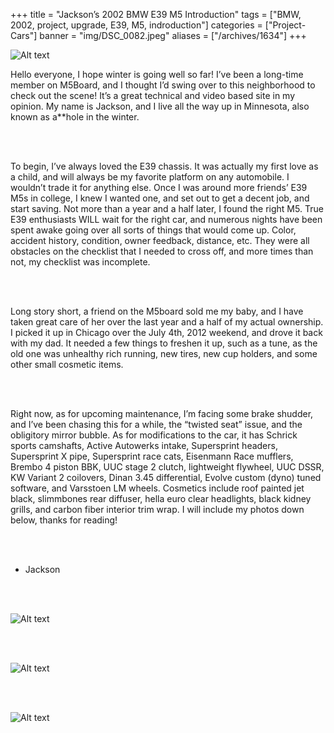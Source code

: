 +++
title = "Jackson’s 2002 BMW E39 M5 Introduction"
tags = ["BMW, 2002, project, upgrade, E39, M5, indroduction"]
categories = ["Project-Cars"]
banner = "img/DSC_0082.jpeg"
aliases = ["/archives/1634"]
+++

![Alt text](../img/DSC_0082.jpeg)

Hello everyone, I hope winter is going well so far! I’ve been a long-time member on M5Board, and I thought I’d swing over to this neighborhood to check out the scene! It’s a great technical and video based site in my opinion. My name is Jackson, and I live all the way up in Minnesota, also known as a**hole in the winter.

&nbsp;<br/><br/>

To begin, I’ve always loved the E39 chassis. It was actually my first love as a child, and will always be my favorite platform on any automobile. I wouldn’t trade it for anything else. Once I was around more friends’ E39 M5s in college, I knew I wanted one, and set out to get a decent job, and start saving. Not more than a year and a half later, I found the right M5. True E39 enthusiasts WILL wait for the right car, and numerous nights have been spent awake going over all sorts of things that would come up. Color, accident history, condition, owner feedback, distance, etc. They were all obstacles on the checklist that I needed to cross off, and more times than not, my checklist was incomplete.

&nbsp;<br/><br/>

Long story short, a friend on the M5board sold me my baby, and I have taken great care of her over the last year and a half of my actual ownership. I picked it up in Chicago over the July 4th, 2012 weekend, and drove it back with my dad. It needed a few things to freshen it up, such as a tune, as the old one was unhealthy rich running, new tires, new cup holders, and some other small cosmetic items.

&nbsp;<br/><br/>

Right now, as for upcoming maintenance, I’m facing some brake shudder, and I’ve been chasing this for a while, the “twisted seat” issue, and the obligitory mirror bubble. As for modifications to the car, it has Schrick sports camshafts, Active Autowerks intake, Supersprint headers, Supersprint X pipe, Supersprint race cats, Eisenmann Race mufflers, Brembo 4 piston BBK, UUC stage 2 clutch, lightweight flywheel, UUC DSSR, KW Variant 2 coilovers, Dinan 3.45 differential, Evolve custom (dyno) tuned software, and Varsstoen LM wheels. Cosmetics include roof painted jet black, slimmbones rear diffuser, hella euro clear headlights, black kidney grills, and carbon fiber interior trim wrap.  I will include my photos down below, thanks for reading!

&nbsp;<br/><br/>

- Jackson

&nbsp;<br/><br/>

![Alt text](../img/DSC_0082656.jpeg)

&nbsp;<br/><br/>

![Alt text](../img/DSC_0596.jpeg)

&nbsp;<br/><br/>

![Alt text](../img/IMG_0406.jpeg)

&nbsp;<br/><br/>